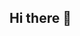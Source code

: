 ## Hi there 👋

<!--
**kylernats/kylernats** is a ✨ _special_ ✨ repository because its `README.md` (this file) appears on your GitHub profile.

Hi, I'm Kyler!

I graduated in May 2025 with a bachelor's in Management Information Systems from the University of Arizona. I will be doing a master's degree in MIS with a concentration in information security & assurance with a May 2026 graduation, also from University of Arizona. This summer (2025) I am doing a cyber security internship at FirstBank in Lakewood, Colorado.
I am currently focused on learning and getting more comfortable using tools and skills necessary to succeed in cyber security including Splunk, Crowdstrike, AWS, Wireshark, Proofpoint. 


- 🔭 I’m currently working on ...
- 🌱 I’m currently learning ...
- 👯 I’m looking to collaborate on ...
- 🤔 I’m looking for help with ...
- 💬 Ask me about ...
- 📫 How to reach me: ...
- 😄 Pronouns: ...
- ⚡ Fun fact: ...
-->
